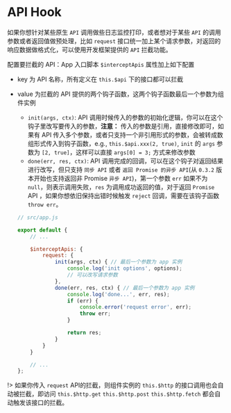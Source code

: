 # API Hook

如果你想针对某些原生 `API` 调用做些日志监控打印，或者想对于某些 `API` 的调用参数或者返回值做预处理，比如 `request` 接口统一加上某个请求参数，对返回的响应数据做格式化，可以使用开发框架提供的 `API` 拦截功能。

配置要拦截的 API：App 入口脚本 `$interceptApis` 属性加上如下配置

* key 为 API 名称，所有定义在 `this.$api` 下的接口都可以拦截
* value 为拦截的 API 提供的两个钩子函数，这两个钩子函数最后一个参数为组件实例
    * `init(args, ctx)`: API 调用时候传入的参数的初始化逻辑，你可以在这个钩子里改写要传入的参数，**注意：** 传入的参数是引用，直接修改即可，如果有 API 传入多个参数，或者只支持一个非引用形式的参数，会被转成数组形式传入到钩子函数，e.g., `this.$api.xxx(2, true)`, `init` 的 `args` 参数为 `[2, true]`，这样可以直接 `args[0] = 3;` 方式来修改参数
    * `done(err, res, ctx)`: API 调用完成的回调，可以在这个钩子对返回结果进行改写，但只支持 `同步 API` 或者 `返回 Promise 的异步 API`(从 `0.3.2` 版本开始也支持返回非 Promise `异步 API`)，第一个参数 `err` 如果不为 `null`，则表示调用失败，`res` 为调用成功返回的值，对于返回 `Promise` API ，如果你想依旧保持出错时候触发 `reject` 回调，需要在该钩子函数 `throw err`。

    ```javascript
    // src/app.js

    export default {
        // ...

        $interceptApis: {
            request: {
                init(args, ctx) { // 最后一个参数为 app 实例
                    console.log('init options', options);
                    // 可以改写请求参数
                },
                done(err, res, ctx) { // 最后一个参数为 app 实例
                    console.log('done...', err, res);
                    if (err) {
                        console.error('request error', err);
                        throw err;
                    }

                    return res;
                }
            }
        }

        // ...
    };

    ```

!> 如果你传入 `request` API的拦截，则组件实例的 `this.$http` 的接口调用也会自动被拦截，即访问 `this.$http.get` `this.$http.post` `this.$http.fetch` 都会自动触发该接口的拦截。
